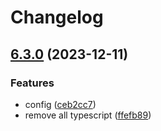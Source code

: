 # Changelog

## [6.3.0](https://github.com/blacha/release-test/compare/pkg-a-v6.2.0...pkg-a-v6.3.0) (2023-12-11)


### Features

* config ([ceb2cc7](https://github.com/blacha/release-test/commit/ceb2cc79d113b1ec6f8487ed8cff893f5373ef43))
* remove all typescript ([ffefb89](https://github.com/blacha/release-test/commit/ffefb8995189b8dcf4cf614aeb56ffdbb04efd0a))
